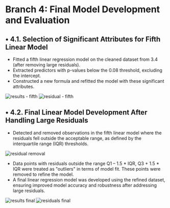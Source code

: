 # Branch 4: Final Model Development and Evaluation
## •	4.1. Selection of Significant Attributes for Fifth Linear Model
- Fitted a fifth linear regression model on the cleaned dataset from 3.4 (after removing large residuals).
- Extracted predictors with p-values below the 0.08 threshold, excluding the intercept.
- Constructed a new formula and refitted the model with these significant attributes.

![results - fifth](https://github.com/user-attachments/assets/96253a5f-524e-4be9-bd06-b1df78d7479b)
![residual - fifth](https://github.com/user-attachments/assets/46075474-9516-41c4-bc01-17d43fbd3c38)


## •	4.2. Final Linear Model Development After Handling Large Residuals
- Detected and removed observations in the fifth linear model where the residuals fell outside the acceptable range, as defined by the interquartile range (IQR) thresholds.

![residual removal](https://github.com/user-attachments/assets/c9dde6b0-e482-4747-9ff6-aa08d9d70151)

  
- Data points with residuals outside the range Q1 – 1.5 * IQR, Q3 + 1.5 * IQR were treated as "outliers" in terms of model fit. These points were removed to refine the model.
- A final linear regression model was developed using the refined dataset, ensuring improved model accuracy and robustness after addressing large residuals.

![results final](https://github.com/user-attachments/assets/5d13f4a7-c89c-482e-bb4d-ae05ec5177e1)
![residuals final](https://github.com/user-attachments/assets/5fb8c4d2-5e02-4296-8690-fabfd50c5b40)


